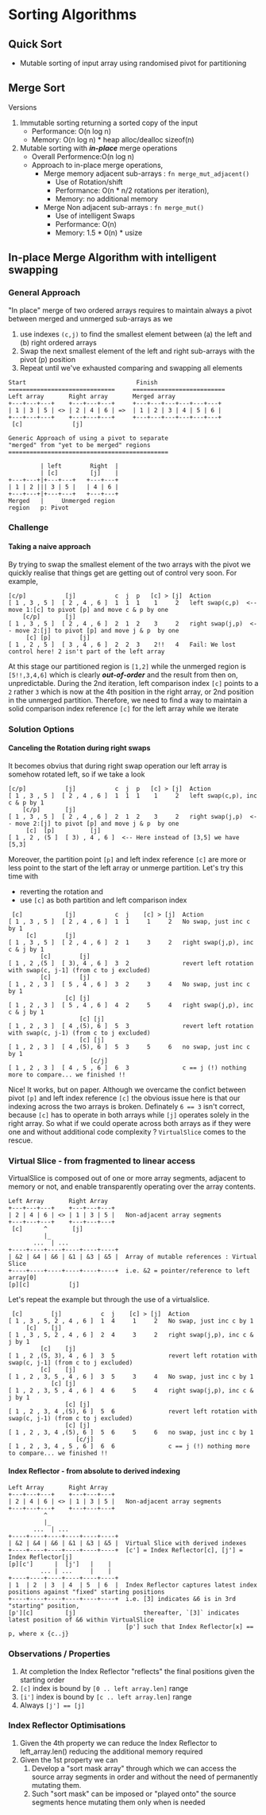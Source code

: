 # Sorting Algorithms
## Quick Sort
* Mutable sorting of input array using randomised pivot for partitioning
## Merge Sort
Versions
1. Immutable sorting returning a sorted copy of the input
   * Performance: O(n log n) 
   * Memory: O(n log n) * heap alloc/dealloc sizeof(n)
2. Mutable sorting with **_in-place_** merge operations
   * Overall Performence:O(n log n)
   * Approach to in-place merge operations, 
      * Merge memory adjacent sub-arrays : `fn merge_mut_adjacent()`
        * Use of Rotation/shift 
        * Performance: O(n * n/2 rotations per iteration), 
        * Memory: no additional memory
      * Merge Non adjacent sub-arrays : `fn merge_mut()`
        * Use of intelligent Swaps 
        * Performance: O(n)
        * Memory: 1.5 * 0(n) * usize

## In-place Merge Algorithm with intelligent swapping
### General Approach
"In place" merge of two ordered arrays requires to maintain always a pivot between merged and unmerged sub-arrays as we 
1. use indexes `(c,j)` to find the smallest element between (a) the left and (b) right ordered arrays
2. Swap the next smallest element of the left and right sub-arrays with the pivot (p) position
3. Repeat until we've exhausted comparing and swapping all elements 

```
Start                               Finish
==============================     ==========================
Left array       Right array       Merged array
+---+---+---+    +---+---+---+     +---+---+---+---+---+---+
| 1 | 3 | 5 | <> | 2 | 4 | 6 | =>  | 1 | 2 | 3 | 4 | 5 | 6 |
+---+---+---+    +---+---+---+     +---+---+---+---+---+---+
 [c]              [j]

Generic Approach of using a pivot to separate 
"merged" from "yet to be merged" regions
=============================================

         | left        Right  |
         | [c]         [j]    |
+---+---+|+---+---+   +---+---+ 
| 1 | 2 ||| 3 | 5 |   | 4 | 6 | 
+---+---+|+---+---+   +---+---+ 
Merged   |     Unmerged region  
region   p: Pivot
```

### Challenge
#### Taking a naive approach
By trying to swap the smallest element of the two arrays with the pivot we quickly realise that things get are getting out of control very soon. For example,

```
[c/p]           [j]           c  j  p   [c] > [j]  Action
[ 1 , 3 , 5 ]  [ 2 , 4 , 6 ]  1  1  1    1     2   left swap(c,p)  <-- move 1:[c] to pivot [p] and move c & p by one
    [c/p]       [j]                  
[ 1 , 3 , 5 ]  [ 2 , 4 , 6 ]  2  1  2    3     2   right swap(j,p)  <-- move 2:[j] to pivot [p] and move j & p  by one
     [c] [p]        [j]                  
[ 1 , 2 , 5 ]  [ 3 , 4 , 6 ]  2  2  3    2!!   4   Fail: We lost control here! 2 isn't part of the left array
```
At this stage our partitioned region is `[1,2]` while the unmerged region is `[5!!,3,4,6]` which is clearly **_out-of-order_** and the result from then on, unpredictable. During the 2nd iteration, left comparison index `[c]` points to a `2` rather `3` which is now at the 4th position in the right array, or 2nd position in the unmerged partition. 
Therefore, we need to find a way to maintain a solid comparison index reference `[c]` for the left array while we iterate

### Solution Options
#### Canceling the Rotation during right swaps
It becomes obvius that during right swap operation our left array is somehow rotated left, so if we take a look
```
[c/p]           [j]           c  j  p   [c] > [j]  Action
[ 1 , 3 , 5 ]  [ 2 , 4 , 6 ]  1  1  1    1     2   left swap(c,p), inc c & p by 1
    [c/p]       [j]                  
[ 1 , 3 , 5 ]  [ 2 , 4 , 6 ]  2  1  2    3     2   right swap(j,p)  <-- move 2:[j] to pivot [p] and move j & p  by one
     [c]  [p]          [j]                  
[ 1 , 2 , (5 ]  [ 3) , 4 , 6 ]  <-- Here instead of [3,5] we have [5,3]
```
Moreover, the partition point `[p]` and left index reference `[c]` are more or less point to the start of the left array or unmerge partition. Let's try this time with 
* reverting the rotation and
* use `[c]` as both partition and left comparison index
```
 [c]            [j]           c  j    [c] > [j]  Action
[ 1 , 3 , 5 ]  [ 2 , 4 , 6 ]  1  1     1     2   No swap, just inc c by 1
     [c]        [j]                  
[ 1 , 3 , 5 ]  [ 2 , 4 , 6 ]  2  1     3     2   right swap(j,p), inc c & j by 1
         [c]        [j]
[ 1 , 2 ,(5 ]  [ 3), 4 , 6 ]  3  2               revert left rotation with swap(c, j-1] (from c to j excluded) 
         [c]        [j]                  
[ 1 , 2 , 3 ]  [ 5 , 4 , 6 ]  3  2     3     4   No swap, just inc c by 1
                [c] [j]                  
[ 1 , 2 , 3 ]  [ 5 , 4 , 6 ]  4  2     5     4   right swap(j,p), inc c & j by 1
                    [c] [j]                  
[ 1 , 2 , 3 ]  [ 4 ,(5), 6 ]  5  3               revert left rotation with swap(c, j-1) (from c to j excluded) 
                    [c] [j]                  
[ 1 , 2 , 3 ]  [ 4 ,(5), 6 ]  5  3     5     6   no swap, just inc c by 1 
                       [c/j]                  
[ 1 , 2 , 3 ]  [ 4 , 5 , 6 ]  6  3               c == j (!) nothing more to compare... we finished !!
```
Nice! It works, but on paper. Although we overcame the confict between pivot `[p]` and left index reference `[c]` the obvious issue here is that our indexing across the two arrays is broken. Definately `6 == 3` isn't correct, because `[c]` has to operate in both arrays while `[j]` operates solely in the right array. 
So what if we could operate across both arrays as if they were one and without additional code complexity ? `VirtualSlice` comes to the rescue.

### Virtual Slice - from fragmented to linear access
VirtualSlice is composed out of one or more array segments, adjacent to memory or not, and enable transparently operating over the array contents.
```
Left Array       Right Array
+---+---+---+    +---+---+---+     
| 2 | 4 | 6 | <> | 1 | 3 | 5 |   Non-adjacent array segments
+---+---+---+    +---+---+---+     
 [c]      ^       [j]
          |_
       ...  | ...
+----+----+----+----+----+----+
| &2 | &4 | &6 | &1 | &3 | &5 |  Array of mutable references : Virtual Slice
+----+----+----+----+----+----+  i.e. &2 = pointer/reference to left array[0]
[p][c]           [j]
```
Let's repeat the example but through the use of a virtualslice.
```
 [c]        [j]           c  j    [c] > [j]  Action
[ 1 , 3 , 5, 2 , 4 , 6 ]  1  4     1     2   No swap, just inc c by 1
     [c]    [j]                  
[ 1 , 3 , 5, 2 , 4 , 6 ]  2  4     3     2   right swap(j,p), inc c & j by 1
         [c]    [j]
[ 1 , 2 ,(5, 3), 4 , 6 ]  3  5               revert left rotation with swap(c, j-1] (from c to j excluded) 
         [c]    [j]                  
[ 1 , 2 , 3, 5 , 4 , 6 ]  3  5     3     4   No swap, just inc c by 1
            [c] [j]                  
[ 1 , 2 , 3, 5 , 4 , 6 ]  4  6     5     4   right swap(j,p), inc c & j by 1
                [c] [j]                  
[ 1 , 2 , 3, 4 ,(5), 6 ]  5  6               revert left rotation with swap(c, j-1) (from c to j excluded) 
                [c] [j]                  
[ 1 , 2 , 3, 4 ,(5), 6 ]  5  6     5     6   no swap, just inc c by 1 
                   [c/j]                  
[ 1 , 2 , 3, 4 , 5 , 6 ]  6  6               c == j (!) nothing more to compare... we finished !!
```


#### Index Reflector - from absolute to derived indexing

```
Left Array       Right Array
+---+---+---+    +---+---+---+     
| 2 | 4 | 6 | <> | 1 | 3 | 5 |   Non-adjacent array segments
+---+---+---+    +---+---+---+     
          ^       
          |_
       ...  | ...
+----+----+----+----+----+----+
| &2 | &4 | &6 | &1 | &3 | &5 |  Virtual Slice with derived indexes
+----+----+----+----+----+----+  [c'] = Index Reflector[c], [j'] = Index Reflector[j]
[p][c']      |  [j']   |    |
         ... | ...     |    |
+----+----+----+----+----+----+
| 1  | 2  | 3  | 4  | 5  | 6  |  Index Reflector captures latest index positions against "fixed" starting positions
+----+----+----+----+----+----+  i.e. [3] indicates &6 is in 3rd "starting" position, 
[p'][c]         [j]                   thereafter, `[3]` indicates latest position of &6 within VirtualSlice 
                                 [p'] such that Index Reflector[x] == p, where x {c..j} 

```

### Observations / Properties
1. At completion the Index Reflector "reflects" the final positions given the starting order
2. `[c]` index is bound by `[0 .. left array.len]` range 
3. `[i']` index is bound by `[c .. left array.len]` range
4. Always `[j'] == [j]` 

### Index Reflector Optimisations
1. Given the 4th property we can reduce the Index Reflector to left_array.len() reducing the additional memory required
2. Given the 1st property we can 
   1. Develop a "sort mask array" through which we can access the source array segments in order and without the need of permanently mutating them.
   2. Such "sort mask" can be imposed or "played onto" the source segments hence mutating them only when is needed
